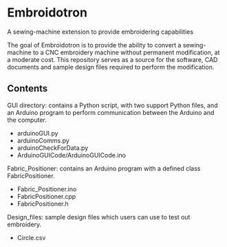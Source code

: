 # Embroidotron
A sewing-machine extension to provide embroidering capabilities

The goal of Embroidotron is to provide the ability to convert a sewing-machine to a CNC embroidery machine without permanent modification, at a moderate cost.
This repository serves as a source for the software, CAD documents and sample design files required to perform the modification.


## Contents
GUI directory: contains a Python script, with two support Python files, and an Arduino program to perform communication between the Arduino and the computer.
* arduinoGUI.py
* arduinoComms.py
* arduinoCheckForData.py
* ArduinoGUICode/ArduinoGUICode.ino

Fabric_Positioner: contains an Arduino program with a defined class FabricPositioner.
* Fabric_Positioner.ino
* FabricPositioner.cpp
* FabricPositioner.h

Design_files: sample design files which users can use to test out embroidery.
* Circle.csv


